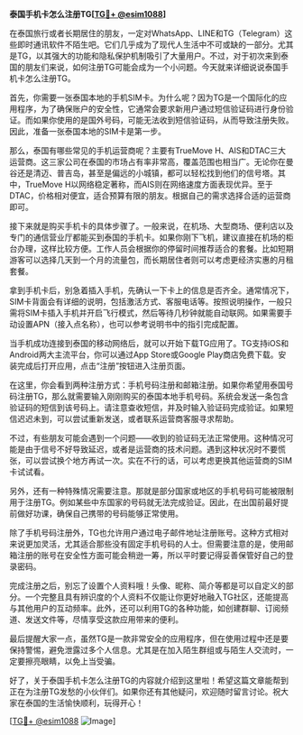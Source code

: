 **泰国手机卡怎么注册TG[[TG💪+ @esim1088](https://t.me/s/esim1088)]**

在泰国旅行或者长期居住的朋友，一定对WhatsApp、LINE和TG（Telegram）这些即时通讯软件不陌生吧。它们几乎成为了现代人生活中不可或缺的一部分。尤其是TG，以其强大的功能和隐私保护机制吸引了大量用户。不过，对于初次来到泰国的朋友们来说，如何注册TG可能会成为一个小问题。今天就来详细说说泰国手机卡怎么注册TG。

首先，你需要一张泰国本地的手机SIM卡。为什么呢？因为TG是一个国际化的应用程序，为了确保账户的安全性，它通常会要求新用户通过短信验证码进行身份验证。而如果你使用的是国外号码，可能无法收到短信验证码，从而导致注册失败。因此，准备一张泰国本地的SIM卡是第一步。

那么，泰国有哪些常见的手机运营商呢？主要有TrueMove H、AIS和DTAC三大运营商。这三家公司在泰国的市场占有率非常高，覆盖范围也相当广。无论你在曼谷还是清迈、普吉岛，甚至是偏远的小城镇，都可以轻松找到他们的信号塔。其中，TrueMove H以网络稳定著称，而AIS则在网络速度方面表现优异。至于DTAC，价格相对便宜，适合预算有限的朋友。根据自己的需求选择合适的运营商即可。

接下来就是购买手机卡的具体步骤了。一般来说，在机场、大型商场、便利店以及专门的通信营业厅都能买到泰国的手机卡。如果你刚下飞机，建议直接在机场的柜台办理，这样比较方便。工作人员会根据你的停留时间推荐适合的套餐。比如短期游客可以选择几天到一个月的流量包，而长期居住者则可以考虑更经济实惠的月租套餐。

拿到手机卡后，别急着插入手机，先确认一下卡上的信息是否齐全。通常情况下，SIM卡背面会有详细的说明，包括激活方式、客服电话等。按照说明操作，一般只需将SIM卡插入手机并开启飞行模式，然后等待几秒钟就能自动联网。如果需要手动设置APN（接入点名称），也可以参考说明书中的指引完成配置。

当手机成功连接到泰国的移动网络后，就可以开始下载TG应用了。TG支持iOS和Android两大主流平台，你可以通过App Store或Google Play商店免费下载。安装完成后打开应用，点击“注册”按钮进入注册页面。

在这里，你会看到两种注册方式：手机号码注册和邮箱注册。如果你希望用泰国号码注册TG，那么就需要输入刚刚购买的泰国本地手机号码。系统会发送一条包含验证码的短信到该号码上。请注意查收短信，并及时输入验证码完成验证。如果短信迟迟未到，可以尝试重新发送，或者联系运营商客服寻求帮助。

不过，有些朋友可能会遇到一个问题——收到的验证码无法正常使用。这种情况可能是由于信号不好导致延迟，或者是运营商的技术问题。遇到这种状况时不要慌张，可以尝试换个地方再试一次。实在不行的话，可以考虑更换其他运营商的SIM卡试试看。

另外，还有一种特殊情况需要注意。那就是部分国家或地区的手机号码可能被限制用于注册TG。例如某些中东国家的号码就无法完成验证。因此，在出国前最好提前做好功课，确保自己携带的号码能够正常使用。

除了手机号码注册外，TG也允许用户通过电子邮件地址注册账号。这种方式相对来说更加灵活，尤其适合那些没有固定手机号码的人士。但需要注意的是，使用邮箱注册的账号在安全性方面可能会稍逊一筹，所以平时要记得妥善保管好自己的登录密码。

完成注册之后，别忘了设置个人资料哦！头像、昵称、简介等都是可以自定义的部分。一个完整且具有辨识度的个人资料不仅能让你更好地融入TG社区，还能提高与其他用户的互动频率。此外，还可以利用TG的各种功能，如创建群聊、订阅频道、发送文件等，尽情享受这款应用带来的便利。

最后提醒大家一点，虽然TG是一款非常安全的应用程序，但在使用过程中还是要保持警惕，避免泄露过多个人信息。尤其是在加入陌生群组或与陌生人交流时，一定要擦亮眼睛，以免上当受骗。

好了，关于泰国手机卡怎么注册TG的内容就介绍到这里啦！希望这篇文章能帮到正在为注册TG发愁的小伙伴们。如果你还有其他疑问，欢迎随时留言讨论。祝大家在泰国的生活愉快顺利，玩得开心！

[[TG💪+ @esim1088](https://t.me/s/esim1088) ![Image](https://i.postimg.cc/4NQfJmqS/Snipaste-2025-05-13-00-14-12.png)]